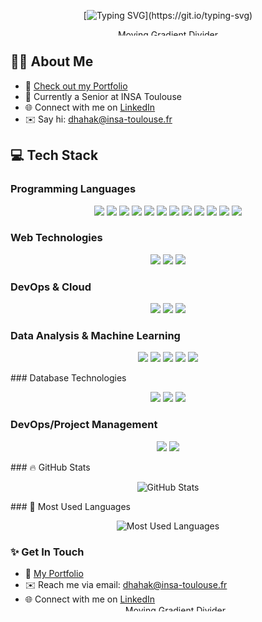 <div align="center">
 
 <!-- Typing SVG -->
  [![Typing SVG](https://readme-typing-svg.demolab.com/?lines=Hi+there!;I'm+Muhammad+Ali;Welcome+to+my+GitHub!)](https://git.io/typing-svg)

  
  <!-- Moving Gradient Divider -->
  <div align="center">
    <img src="https://user-images.githubusercontent.com/73097560/115834477-dbab4500-a447-11eb-908a-139a6edaec5c.gif" alt="Moving Gradient Divider" style="width: 100%; height: 10px;">
  </div>
</div>

 ## 👨‍💻 About Me
 - 📂 [Check out my Portfolio](#)  
- 🌱 Currently a Senior at INSA Toulouse  
- 🌐 Connect with me on [LinkedIn](https://www.linkedin.com/in/muhammad-ali-dhahak-smith-653bb8332/)  
- ✉️ Say hi: dhahak@insa-toulouse.fr  

## 💻 Tech Stack

### Programming Languages
<p align="center">
  <img src="https://img.shields.io/badge/C-00599C?style=for-the-badge&logo=c&logoColor=white"/>
  <img src="https://img.shields.io/badge/C++-00599C?style=for-the-badge&logo=c%2B%2B&logoColor=white"/>
  <img src="https://img.shields.io/badge/OCaml-EC6813?style=for-the-badge&logo=ocaml&logoColor=white"/>
  <img src="https://img.shields.io/badge/Java-007396?style=for-the-badge&logo=java&logoColor=white"/>
  <img src="https://img.shields.io/badge/TypeScript-007ACC?style=for-the-badge&logo=typescript&logoColor=white"/>
  <img src="https://img.shields.io/badge/Python-14354C?style=for-the-badge&logo=python&logoColor=white"/>
  <img src="https://img.shields.io/badge/R-276DC3?style=for-the-badge&logo=r&logoColor=white"/>
  <img src="https://img.shields.io/badge/SQL-4479A1?style=for-the-badge&logo=sql&logoColor=white"/>
  <img src="https://img.shields.io/badge/JavaScript-%23323330.svg?style=for-the-badge&logo=javascript&logoColor=%23F7DF1E"/>
  <img src="https://img.shields.io/badge/C%23-%23239120.svg?style=for-the-badge&logo=c-sharp&logoColor=white"/>
  <img src="https://img.shields.io/badge/HTML5-%23E34F26.svg?style=for-the-badge&logo=html5&logoColor=white"/>
  <img src="https://img.shields.io/badge/CSS3-%231572B6.svg?style=for-the-badge&logo=css3&logoColor=white"/>
</p>

### Web Technologies
<p align="center">
  <img src="https://img.shields.io/badge/Next.js-%23000000.svg?style=for-the-badge&logo=Next.js&logoColor=white"/>
  <img src="https://img.shields.io/badge/React-%2320232a.svg?style=for-the-badge&logo=react&logoColor=%2361DAFB"/>
  <img src="https://img.shields.io/badge/Node.js-%23339933.svg?style=for-the-badge&logo=node.js&logoColor=white"/>
</p>

### DevOps & Cloud
<p align="center">
  <img src="https://img.shields.io/badge/AWS-%23FF9900.svg?style=for-the-badge&logo=amazon-aws&logoColor=white"/>
  <img src="https://img.shields.io/badge/Google_Cloud-%234285F4.svg?style=for-the-badge&logo=google-cloud&logoColor=white"/>
  <img src="https://img.shields.io/badge/Firebase-%23039BE5.svg?style=for-the-badge&logo=firebase"/>
</p>

### Data Analysis & Machine Learning
<p align="center">
  <img src="https://img.shields.io/badge/Pandas-%23150458.svg?style=for-the-badge&logo=pandas&logoColor=white"/>
  <img src="https://img.shields.io/badge/NumPy-%23013243.svg?style=for-the-badge&logo=numpy&logoColor=white"/>
  <img src="https://img.shields.io/badge/TensorFlow-%23FF6F00.svg?style=for-the-badge&logo=TensorFlow&logoColor=white"/>
  <img src="https://img.shields.io/badge/PyTorch-%23EE4C2C.svg?style=for-the-badge&logo=PyTorch&logoColor=white"/>
  <img src="https://img.shields.io/badge/scikit--learn-%23F7931E.svg?style=for-the-badge&logo=scikit-learn&logoColor=white"/>
</p>
### Database Technologies
<p align="center">

  <img src="https://img.shields.io/badge/SQL-%2300f.svg?style=for-the-badge&logo=sql&logoColor=white"/>
  <img src="https://img.shields.io/badge/NoSQL-%23004D61.svg?style=for-the-badge"/>
  <img src="https://img.shields.io/badge/PostgreSQL-%23336791.svg?style=for-the-badge&logo=postgresql&logoColor=white"/>

</p>

### DevOps/Project Management
<p align="center">

  <img src="https://img.shields.io/badge/Git-%23F05033.svg?style=for-the-badge&logo=git&logoColor=white"/>
  <img src="https://img.shields.io/badge/Jira-%230A74DA.svg?style=for-the-badge&logo=jira&logoColor=white"/>
</p>
### 🔥 GitHub Stats
<p align="center">

  <img src="https://github-readme-stats.vercel.app/api?username=YourGitHubUsername&show_icons=true&theme=radical" alt="GitHub Stats" />
</p>
### 🌟 Most Used Languages
<p align="center">

</p>
<p align="center">
  <img src="https://github-readme-stats.vercel.app/api/top-langs/?username=YourGitHubUsername&layout=compact&theme=radical&hide=javascript,html" alt="Most Used Languages"/>
</p>

### ✨ Get In Touch

- 📂 [My Portfolio](#)  
- ✉️ Reach me via email: dhahak@insa-toulouse.fr
- 🌐 Connect with me on [LinkedIn](https://www.linkedin.com/in/muhammad-ali-dhahak-smith-653bb8332/)  
  <!-- Moving Gradient Divider -->
  <div align="center">
    <img src="https://user-images.githubusercontent.com/73097560/115834477-dbab4500-a447-11eb-908a-139a6edaec5c.gif" alt="Moving Gradient Divider" style="width: 100%; height: 10px;">
  </div>
</div>
